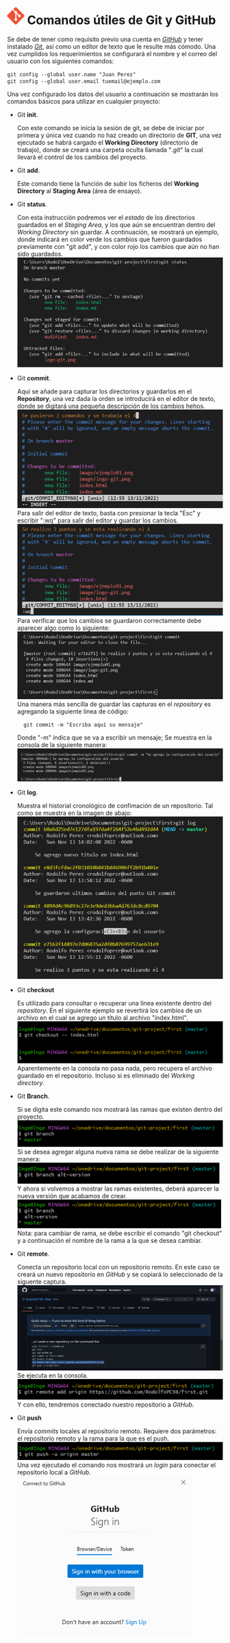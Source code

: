 # <img src="image/logo-git.png" alt="Logo Git" width="40px"> Comandos útiles de Git y GitHub

Se debe de tener como requisito previo una cuenta en *[GitHub](https://github.com/)* y tener instalado *[Git](https://git-scm.com/download/win)*, así como un editor de texto que le resulte más cómodo. Una vez cumplidos los requerimientos se configurará el nombre y el correo del usuario con los siguientes comandos:

    git config --global user.name "Juan Perez"
    git config --global user.email tuemail@ejemplo.com

Una vez configurado los datos del usuario a continuación se mostrarán los comandos básicos para utilizar en cualquier proyecto: 

* Git **init**.

    Con este comando se inicia la sesión de git, se debe de iniciar por primera y única vez cuando no haz creado un directorio de **GIT**, una vez ejecutado se habrá cargado el **Working Directory** (directorio de trabajo), donde se creará una carpeta oculta llamada "*.git*" la cual llevará el control de los cambios del proyecto.

* Git **add**.

    Este comando tiene la función de subir los ficheros del **Working Directory** al **Staging Area** (área de ensayo).

* Git **status**.
    
    Con esta instrucción podremos ver el *estado* de los directorios guardados en el *Staging Area*, y los que aún se encuentran dentro del *Working Directory* sin guardar. A continuación, se mostrará un ejemplo, donde indicará en color verde los cambios que fueron guardados previamente con "git add", y con color rojo los cambios que aún no han sido guardados. 
    ![Ejemplo 1](image/ejemplo01.png)

* Git **commit**.

    Aquí se añade para capturar los directorios y guardarlos en el **Repository**, una vez dada la orden se introducirá en el editor de texto, donde se digitará una pequeña descripción de los cambios hehos.
    ![Ejemplo 2](image/ejemplo02.png)
    Para salir del editor de texto, basta con presionar la tecla "Esc" y escribir ":wq" para salir del editor y guardar los cambios.
    ![Ejemplo 3](image/ejemplo03.png)
    Para verificar que los cambios se guardaron correctamente debe aparecer algo como lo siguiente:
    ![Ejemplo 4](image/ejemplo04.png)
    Una manera más sencilla de guardar las capturas en el *repository* es agregando la siguiente linea de código:

        git commit -m "Escriba aquí su mensaje"
    
    Donde "-m" indica que se va a escribir un mensaje; Se muestra en la consola de la siguiente manera:
    ![Ejemplo05](image/ejemplo05.png)

* Git **log**.
    
    Muestra el historial cronológico de confimación de un repositorio. Tal como se muestra en la imagen de abajo:
    ![Ejemplo 6](image/ejemplo06.png)

* Git **checkout**
    
    Es utilizado para  consultar o recuperar una línea existente dentro del *repository*. En el siguiente ejemplo se revertirá los cambios de un archivo en el cual se agrego un título al archivo "index.html".
    ![Ejemplo 7](image/ejemplo07.png)
    Aparentemente en la consola no pasa nada, pero recupera el archivo guardado en el repositorio. Incluso si es eliminado del *Working directory*.
    
* Git **Branch**.

    Si se digita este comando nos mostrará las ramas que existen dentro del proyecto.
    ![Ejemplo 8](image/ejemplo08.png)
    Si se desea agregar alguna nueva rama se debe realizar de la siguiente manera:
    ![Ejemplo 9](image/ejemplo09.png)
    Y ahora si volvemos a mostrar las ramas existentes, deberá aparecer la nueva versión que acabamos de crear.
    ![Ejemplo 10](image/ejemplo10.png)
    Nota: para cambiar de rama, se debe escribir el comando "git checkout" y a continuación el nombre de la rama a la que se desea cambiar.

* Git **remote**.

    Conecta un repositorio local con un repositorio remoto. En este caso se creará un nuevo repositorio en *GitHub* y se copiará lo seleccionado de la siguente captura.
    ![Ejemplo 11](image/ejemplo11.png)
    Se ejecuta en la consola.
    ![Ejemplo 12](image/ejemplo12.png)
    Y con ello, tendremos conectado nuestro repositorio a *GitHub*.

* Git **push**

    Envía *commits* locales al repositorio remoto. Requiere dos parámetros: el repositorio remoto y la rama para la que es el push.
    ![Ejemplo 13](image/ejemplo13.png)
    Una vez ejecutado el comando nos mostrará un *login* para conectar el repositorio local a *GitHub*.
    ![Ejemplo 14](image/ejemplo14.png)

